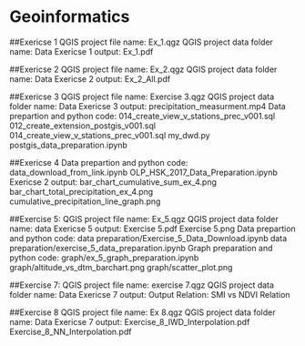 # Geoinformatics
##Exericse 1 
QGIS project file name: Ex_1.qgz
QGIS project data folder name: Data
Exericse 1 output: Ex_1.pdf


##Exericse 2
QGIS project file name: Ex_2.qgz
QGIS project data folder name: Data
Exericse 2 output: Ex_2_All.pdf


##Exericse 3
QGIS project file name: Exercise 3.qgz
QGIS project data folder name: Data
Exericse 3 output: precipitation_measurment.mp4
Data prepartion and python code: 
014_create_view_v_stations_prec_v001.sql
012_create_extension_postgis_v001.sql
014_create_view_v_stations_prec_v001.sql
my_dwd.py
postgis_data_preparation.ipynb


##Exericse 4
Data prepartion and python code:
data_download_from_link.ipynb
OLP_HSK_2017_Data_Preparation.ipynb
Exericse 2 output: 
bar_chart_cumulative_sum_ex_4.png
bar_chart_total_precipitation_ex_4.png
cumulative_precipitation_line_graph.png


##Exercise 5: 
QGIS project file name: Ex_5.qgz
QGIS project data folder name: data
Exericse 5 output: 
Exercise 5.pdf
Exercise 5.png
Data prepartion and python code: 
data preparation/Exercise_5_Data_Download.ipynb
data preparation/exercise_5_data_preparation.ipynb
Graph preparation and python code: 
graph/ex_5_graph_preparation.ipynb
graph/altitude_vs_dtm_barchart.png
graph/scatter_plot.png


##Exercise 7: 
QGIS project file name: exercise 7.qgz
QGIS project data folder name: Data
Exericse 7 output: Output
Relation: 
SMI vs NDVI Relation


##Exercise 8
QGIS project file name: Ex 8.qgz
QGIS project data folder name: Data
Exericse 7 output: 
Exercise_8_IWD_Interpolation.pdf
Exercise_8_NN_Interpolation.pdf




